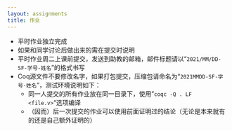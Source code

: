 ```yaml
---
layout: assignments
title: 作业
---
```


- 平时作业独立完成
- 如果和同学讨论后做出来的需在提交时说明
- 平时作业周⼆上课前提交，发送到助教的邮箱，邮件标题请以“`2021/MM/DD-SF-学号-姓名`”的格式书写
- Coq源文件不要修改名字，如果打包提交，压缩包请命名为“`2021MMDD-SF-学号-姓名`”，测试环境说明如下：
  - 同一人提交的所有作业放在同一目录下，使用”`coqc -Q . LF <file.v>`“选项编译
  - （因而）后一次提交的作业可以使用前面证明过的结论（无论是本来就有的还是自己额外证明的）
